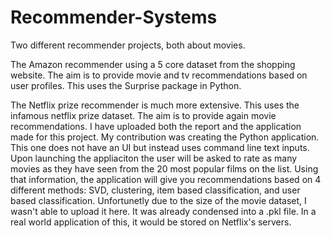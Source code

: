 # Recommender-Systems

Two different recommender projects, both about movies. 

The Amazon recommender using a 5 core dataset from the shopping website. The aim is to provide movie and tv recommendations based on user profiles. This uses the Surprise package in Python.

The Netflix prize recommender is much more extensive. This uses the infamous netflix prize dataset. The aim is to provide again movie recommendations. I have uploaded both the report and the application made for this project. My contribution was creating the Python application. This one does not have an UI but instead uses command line text inputs. Upon launching the appliaciton the user will be asked to rate as many movies as they have seen from the 20 most popular films on the list. Using that information, the application will give you recommendations based on 4 different methods: SVD, clustering, item based classification, and user based classification. Unfortunetly due to the size of the movie dataset, I wasn't able to upload it here. It was already condensed into a .pkl file. In a real world application of this, it would be stored on Netflix's servers.
